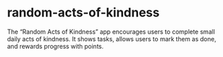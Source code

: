 # random-acts-of-kindness
The “Random Acts of Kindness” app encourages users to complete small daily acts of kindness. It shows tasks, allows users to mark them as done, and rewards progress with points.
